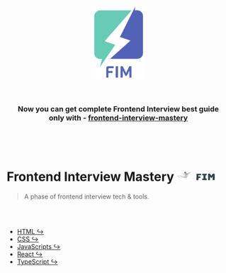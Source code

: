 <div align="center">	
	<p>	
		<a href="#">	
      <div>	
<div style="width:120px;">

![alt fim-max](/image/fim.png)

</div>

</div>
<br>
</p>
</a>
<b>

### Now you can get complete Frontend Interview best guide <br> only with - <a href="#">frontend-interview-mastery</a></b>

</div>

<br/>
<br/>
<br/>

# Frontend Interview Mastery <a href="#">![alt fim-min](/image/fim-lite.png)</a>

> A phase of frontend interview tech & tools.

<br>
<br>

- [HTML ↪](/HTML/README.md)
- [CSS ↪](/CSS/README.md)
- [JavaScripts ↪](/JS/README.md)
- [React ↪](/React/README.md)
- [TypeScript ↪](/TS/README.md)

<br>
